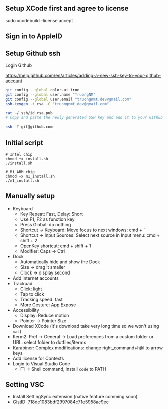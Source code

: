 ## Setup XCode first and agree to license
sudo xcodebuild -license accept

## Sign in to AppleID

## Setup Github ssh
Login Github

https://help.github.com/en/articles/adding-a-new-ssh-key-to-your-github-account

```bash
git config --global color.ui true
git config --global user.name "TruongNM"
git config --global user.email "truongnmt.dev@gmail.com"
ssh-keygen -t rsa -C "truongnmt.dev@gmail.com"

cat ~/.ssh/id_rsa.pub
# Copy and paste the newly generated SSH key and add it to your Github account: https://github.com/settings/ssh"
  
ssh -T git@github.com
```

## Initial script

```
# Intel chip
chmod +x install.sh
./install.sh

# M1 ARM chip
chmod +x m1_install.sh
./m1_install.sh
```

## Manually setup
- Keyboard
  - Key Repeat: Fast, Delay: Short
  - Use F1, F2 as function key
  - Press Global: do nothing
  - Shortcut -> Keyboard: Move focus to next windows: cmd + `
  - Shortcut -> Input Sources: Select next source in Input menu: cmd + shift + 2
  - OpenKey shortcut: cmd + shift + 1
  - Modifier: Caps -> Ctrl
- Dock
  - Automatically hide and show the Dock
  - Size -> drag it smaller
  - Clock -> display second
- Add internet accounts
- Trackpad
  - Click: light
  - Tap to click
  - Tracking speed: fast
  - More Gesture: App Expose
- Accessibility
  - Display: Reduce motion
  - Pointer -> Pointer Size
- Download XCode (it's download take very long time so we won't using `mas`)
- Iterm2: Pref -> General -> Load preferences from a custom folder or URL: select folder to dotfiles/iterms
- Karabiner: Complex modifications: change right_command+hjkl to arrow keys
- Add license for Contexts
- Login to Visual Studio Code
  - F1 -> Shell command, install `code` to PATH

## Setting VSC
- Install SettingSync extension (native feature comming soon)
- GistID: 718de1083bdf2997084c71e5958ac9ec

